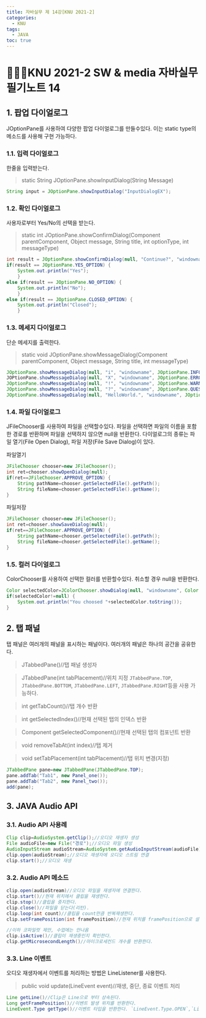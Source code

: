 ```yaml
---
title: 자바실무 제 14강[KNU 2021-2]
categories:
  - KNU
tags:
  - JAVA
toc: true
---
```


# 👨‍💻🏫KNU 2021-2 SW & media 자바실무 필기노트 14


## 1. 팝업 다이얼로그

JOptionPane를 사용하여 다양한 팝업 다이얼로그를 만들수있다. 이는 static type의 메소드를 사용해 구현 가능하다.

### 1.1. 입력 다이얼로그

한줄을 입력받는다.

>static String JOptionPane.showInputDialog(String Message)

~~~java
String input = JOptionPane.showInputDialog("InputDialogEX");
~~~

### 1.2. 확인 다이얼로그

사용자로부터 Yes/No의 선택을 받는다.

>static int JOptionPane.showConfirmDialog(Component parentComponent, Object message, String title, int optionType, int messageType)

~~~java
int result = JOptionPane.showConfirmDialog(null, "Continue?", "windowname", JOptionPane.YES_NO_OPTION, JOptionPane.QUESTION_MESSAGE);
if(result == JOptionPane.YES_OPTION) {
    System.out.println("Yes");
    }
else if(result == JOptionPane.NO_OPTION) {
    System.out.println("No");
    }
else if(result == JOptionPane.CLOSED_OPTION) {
    System.out.println("Closed");
    }
~~~

### 1.3. 메세지 다이얼로그

단순 메세지를 출력한다.

>static void JOptionPane.showMessageDialog(Component parentComponent, Object message, String title, int messageType)

~~~java
JOptionPane.showMessageDialog(null, "i", "windowname", JOptionPane.INFORMATION_MESSAGE);
JOPtionPane.showMessageDialog(null, "X", "windowname", JOptionPane.ERROR_MESSAGE);
JOptionPane.showMessageDialog(null, "!", "windowname", JOptionPane.WARNING_MESSAGE);
JOptionPane.showMessageDialog(null, "?", "windowname", JOptionPane.QUESTION_MESSAGE);
JOptionPane.showMessageDialog(null, "HelloWorld.", "windowname", JOptionPane.PLAIN_MESSAGE);
~~~

### 1.4. 파일 다이얼로그

JFileChooser를 사용하여 파일을 선택할수있다. 파일을 선택하면 파일의 이름을 포함한 경로를 반환하며 파일을 선택하지 않으면 null을 반환한다. 
다이얼로그의 종류는 파일 열기(File Open Dialog), 파일 저장(File Save Dialog)이 있다.

파일열기

~~~java
JFileChooser chooser=new JFileChooser();
int ret=chooser.showOpenDialog(null);
if(ret==JFileChooser.APPROVE_OPTION) {
    String pathName=chooser.getSelectedFile().getPath();
    String fileName=chooser.getSelectedFile().getName();
}
~~~

파일저장

~~~java
JFileChooser chooser=new JFileChooser();
int ret=chooser.showSaveDialog(null);
if(ret==JFileChooser.APPROVE_OPTION) {
    String pathName=chooser.getSelectedFile().getPath();
    String fileName=chooser.getSelectedFile().getName();
}
~~~

### 1.5. 컬러 다이얼로그

ColorChooser를 사용하여 선택한 컬러를 반환할수있다. 취소할 경우 null을 반환한다.

~~~java
Color selectedColor=JColorChooser.showDialog(null, "windowname", Color.BLACK);
if(selectedColor!=null) {
    System.out.println("You choosed "+selectedColor.toString());
}
~~~

## 2. 탭 패널

탭 패널은 여러개의 패널을 표시하는 패널이다. 여러개의 패널은 하나의 공간을 공유한다. 

>JTabbedPane()//탭 패널 생성자

>JTabbedPane(int tabPlacement)//위치 지정 `JTabbedPane.TOP`, `JTabbedPane.BOTTOM`, `JTabbedPane.LEFT`, `JTabbedPane.RIGHT`등을 사용 가능하다.

>int getTabCount()//탭 개수 반환

>int getSelectedIndex()//현재 선택된 탭의 인덱스 반환

>Component getSelectedComponent()//현재 선택된 탭의 컴포넌트 반환

>void removeTabAt(int index)//탭 제거

>void setTabPlacement(int tabPlacement)//탭 위치 변경(지정)

~~~java
JTabbedPane pane=new JTabbedPane(JTabbedPane.TOP);
pane.addTab("Tab1", new Panel_one());
pane.addTab("Tab2", new Panel_two());
add(pane);
~~~

## 3. JAVA Audio API

### 3.1. Audio API 사용례

~~~java
Clip clip=AudioSystem.getClip();//오디오 재생자 생성
File audioFile=new File("경로");//오디오 파일 생성
AudioInputStream audioStream=AudioSystem.getAudioInputStream(audioFile);//오디오 스트림 생성
clip.open(audioStream);//오디오 재생자에 오디오 스트림 연결
clip.start();//오디오 재생
~~~

### 3.2. Audio API 메소드

~~~java
clip.open(audioStream)//오디오 파일을 재생자에 연결한다.
clip.start()//현재 위치에서 클립을 재생한다.
clip.stop()//클립을 중지한다.
clip.close()//파일을 닫는다(리턴).
clip.loop(int count)//클립을 count만큼 반복재생한다.
clip.setFramePosition(int framePosition)//현재 위치를 framePosition으로 설정한다.

//이하 코파일럿 제안, 수업에는 안나옴
clip.isActive()//클립이 재생중인지 확인한다.
clip.getMicrosecondLength()//마이크로세컨드 개수를 반환한다.
~~~

### 3.3. Line 이벤트

오디오 재생자에서 이벤트를 처리하는 방법은 LineListener를 사용한다.

>public void update(LineEvent event)//재생, 중단, 종료 이벤트 처리

~~~java
Line getLine()//Clip은 Line으로 부터 상속된다.
Long getFramePosition()//이벤트 발생 위치를 반환한다.
LineEvent.Type getType()//이벤트 타입을 반환한다. `LineEvent.Type.OPEN`,`LineEvent.Type.START`, `LineEvent.Type.STOP`, `LineEvent.Type.CLOSE`
~~~


